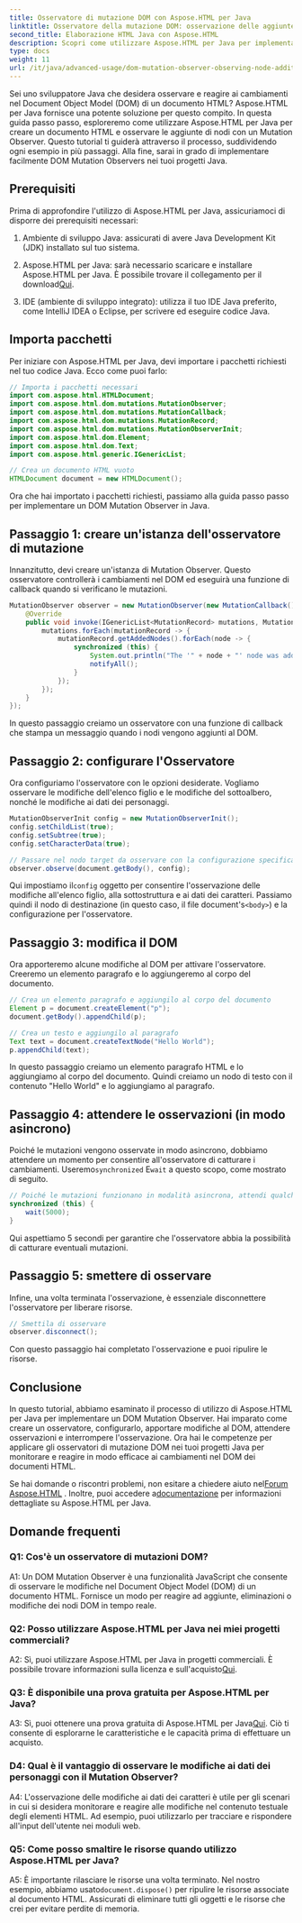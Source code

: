 ```yaml
---
title: Osservatore di mutazione DOM con Aspose.HTML per Java
linktitle: Osservatore della mutazione DOM: osservazione delle aggiunte dei nodi
second_title: Elaborazione HTML Java con Aspose.HTML
description: Scopri come utilizzare Aspose.HTML per Java per implementare un DOM Mutation Observer in questa guida passo passo. Monitora e reagisci alle modifiche del DOM in modo efficace.
type: docs
weight: 11
url: /it/java/advanced-usage/dom-mutation-observer-observing-node-additions/
---
```


Sei uno sviluppatore Java che desidera osservare e reagire ai cambiamenti nel Document Object Model (DOM) di un documento HTML? Aspose.HTML per Java fornisce una potente soluzione per questo compito. In questa guida passo passo, esploreremo come utilizzare Aspose.HTML per Java per creare un documento HTML e osservare le aggiunte di nodi con un Mutation Observer. Questo tutorial ti guiderà attraverso il processo, suddividendo ogni esempio in più passaggi. Alla fine, sarai in grado di implementare facilmente DOM Mutation Observers nei tuoi progetti Java.

## Prerequisiti

Prima di approfondire l'utilizzo di Aspose.HTML per Java, assicuriamoci di disporre dei prerequisiti necessari:

1. Ambiente di sviluppo Java: assicurati di avere Java Development Kit (JDK) installato sul tuo sistema.

2.  Aspose.HTML per Java: sarà necessario scaricare e installare Aspose.HTML per Java. È possibile trovare il collegamento per il download[Qui](https://releases.aspose.com/html/java/).

3. IDE (ambiente di sviluppo integrato): utilizza il tuo IDE Java preferito, come IntelliJ IDEA o Eclipse, per scrivere ed eseguire codice Java.

## Importa pacchetti

Per iniziare con Aspose.HTML per Java, devi importare i pacchetti richiesti nel tuo codice Java. Ecco come puoi farlo:

```java
// Importa i pacchetti necessari
import com.aspose.html.HTMLDocument;
import com.aspose.html.dom.mutations.MutationObserver;
import com.aspose.html.dom.mutations.MutationCallback;
import com.aspose.html.dom.mutations.MutationRecord;
import com.aspose.html.dom.mutations.MutationObserverInit;
import com.aspose.html.dom.Element;
import com.aspose.html.dom.Text;
import com.aspose.html.generic.IGenericList;

// Crea un documento HTML vuoto
HTMLDocument document = new HTMLDocument();
```

Ora che hai importato i pacchetti richiesti, passiamo alla guida passo passo per implementare un DOM Mutation Observer in Java.

## Passaggio 1: creare un'istanza dell'osservatore di mutazione

Innanzitutto, devi creare un'istanza di Mutation Observer. Questo osservatore controllerà i cambiamenti nel DOM ed eseguirà una funzione di callback quando si verificano le mutazioni.

```java
MutationObserver observer = new MutationObserver(new MutationCallback() {
    @Override
    public void invoke(IGenericList<MutationRecord> mutations, MutationObserver mutationObserver) {
        mutations.forEach(mutationRecord -> {
            mutationRecord.getAddedNodes().forEach(node -> {
                synchronized (this) {
                    System.out.println("The '" + node + "' node was added to the document.");
                    notifyAll();
                }
            });
        });
    }
});
```

In questo passaggio creiamo un osservatore con una funzione di callback che stampa un messaggio quando i nodi vengono aggiunti al DOM.

## Passaggio 2: configurare l'Osservatore

Ora configuriamo l'osservatore con le opzioni desiderate. Vogliamo osservare le modifiche dell'elenco figlio e le modifiche del sottoalbero, nonché le modifiche ai dati dei personaggi.

```java
MutationObserverInit config = new MutationObserverInit();
config.setChildList(true);
config.setSubtree(true);
config.setCharacterData(true);

// Passare nel nodo target da osservare con la configurazione specificata
observer.observe(document.getBody(), config);
```

 Qui impostiamo il`config` oggetto per consentire l'osservazione delle modifiche all'elenco figlio, alla sottostruttura e ai dati dei caratteri. Passiamo quindi il nodo di destinazione (in questo caso, il file document's`<body>`) e la configurazione per l'osservatore.

## Passaggio 3: modifica il DOM

Ora apporteremo alcune modifiche al DOM per attivare l'osservatore. Creeremo un elemento paragrafo e lo aggiungeremo al corpo del documento.

```java
// Crea un elemento paragrafo e aggiungilo al corpo del documento
Element p = document.createElement("p");
document.getBody().appendChild(p);

// Crea un testo e aggiungilo al paragrafo
Text text = document.createTextNode("Hello World");
p.appendChild(text);
```

In questo passaggio creiamo un elemento paragrafo HTML e lo aggiungiamo al corpo del documento. Quindi creiamo un nodo di testo con il contenuto "Hello World" e lo aggiungiamo al paragrafo.

## Passaggio 4: attendere le osservazioni (in modo asincrono)

Poiché le mutazioni vengono osservate in modo asincrono, dobbiamo attendere un momento per consentire all'osservatore di catturare i cambiamenti. Useremo`synchronized` E`wait` a questo scopo, come mostrato di seguito.

```java
// Poiché le mutazioni funzionano in modalità asincrona, attendi qualche secondo
synchronized (this) {
    wait(5000);
}
```

Qui aspettiamo 5 secondi per garantire che l'osservatore abbia la possibilità di catturare eventuali mutazioni.

## Passaggio 5: smettere di osservare

Infine, una volta terminata l'osservazione, è essenziale disconnettere l'osservatore per liberare risorse.

```java
// Smettila di osservare
observer.disconnect();
```

Con questo passaggio hai completato l'osservazione e puoi ripulire le risorse.

## Conclusione

In questo tutorial, abbiamo esaminato il processo di utilizzo di Aspose.HTML per Java per implementare un DOM Mutation Observer. Hai imparato come creare un osservatore, configurarlo, apportare modifiche al DOM, attendere osservazioni e interrompere l'osservazione. Ora hai le competenze per applicare gli osservatori di mutazione DOM nei tuoi progetti Java per monitorare e reagire in modo efficace ai cambiamenti nel DOM dei documenti HTML.

Se hai domande o riscontri problemi, non esitare a chiedere aiuto nel[Forum Aspose.HTML](https://forum.aspose.com/) . Inoltre, puoi accedere a[documentazione](https://reference.aspose.com/html/java/) per informazioni dettagliate su Aspose.HTML per Java.

## Domande frequenti

### Q1: Cos'è un osservatore di mutazioni DOM?

A1: Un DOM Mutation Observer è una funzionalità JavaScript che consente di osservare le modifiche nel Document Object Model (DOM) di un documento HTML. Fornisce un modo per reagire ad aggiunte, eliminazioni o modifiche dei nodi DOM in tempo reale.

### Q2: Posso utilizzare Aspose.HTML per Java nei miei progetti commerciali?

 A2: Sì, puoi utilizzare Aspose.HTML per Java in progetti commerciali. È possibile trovare informazioni sulla licenza e sull'acquisto[Qui](https://purchase.aspose.com/buy).

### Q3: È disponibile una prova gratuita per Aspose.HTML per Java?

 A3: Sì, puoi ottenere una prova gratuita di Aspose.HTML per Java[Qui](https://releases.aspose.com/). Ciò ti consente di esplorarne le caratteristiche e le capacità prima di effettuare un acquisto.

### D4: Qual è il vantaggio di osservare le modifiche ai dati dei personaggi con il Mutation Observer?

A4: L'osservazione delle modifiche ai dati dei caratteri è utile per gli scenari in cui si desidera monitorare e reagire alle modifiche nel contenuto testuale degli elementi HTML. Ad esempio, puoi utilizzarlo per tracciare e rispondere all'input dell'utente nei moduli web.

### Q5: Come posso smaltire le risorse quando utilizzo Aspose.HTML per Java?

 A5: È importante rilasciare le risorse una volta terminato. Nel nostro esempio, abbiamo usato`document.dispose()` per ripulire le risorse associate al documento HTML. Assicurati di eliminare tutti gli oggetti e le risorse che crei per evitare perdite di memoria.
